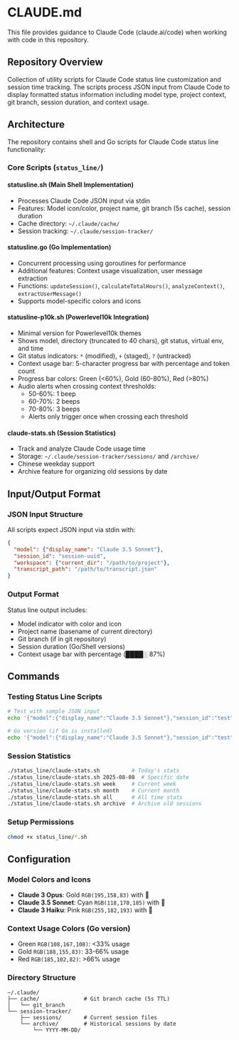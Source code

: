 # CLAUDE.md

This file provides guidance to Claude Code (claude.ai/code) when working with code in this repository.

## Repository Overview

Collection of utility scripts for Claude Code status line customization and session time tracking. The scripts process JSON input from Claude Code to display formatted status information including model type, project context, git branch, session duration, and context usage.

## Architecture

The repository contains shell and Go scripts for Claude Code status line functionality:

### Core Scripts (`status_line/`)

#### statusline.sh (Main Shell Implementation)
- Processes Claude Code JSON input via stdin
- Features: Model icon/color, project name, git branch (5s cache), session duration
- Cache directory: `~/.claude/cache/`
- Session tracking: `~/.claude/session-tracker/`

#### statusline.go (Go Implementation)
- Concurrent processing using goroutines for performance
- Additional features: Context usage visualization, user message extraction
- Functions: `updateSession()`, `calculateTotalHours()`, `analyzeContext()`, `extractUserMessage()`
- Supports model-specific colors and icons

#### statusline-p10k.sh (Powerlevel10k Integration)
- Minimal version for Powerlevel10k themes
- Shows model, directory (truncated to 40 chars), git status, virtual env, and time
- Git status indicators: `*` (modified), `+` (staged), `?` (untracked)
- Context usage bar: 5-character progress bar with percentage and token count
- Progress bar colors: Green (<60%), Gold (60-80%), Red (>80%)
- Audio alerts when crossing context thresholds:
  - 50-60%: 1 beep
  - 60-70%: 2 beeps
  - 70-80%: 3 beeps
  - Alerts only trigger once when crossing each threshold

#### claude-stats.sh (Session Statistics)
- Track and analyze Claude Code usage time
- Storage: `~/.claude/session-tracker/sessions/` and `/archive/`
- Chinese weekday support
- Archive feature for organizing old sessions by date

## Input/Output Format

### JSON Input Structure
All scripts expect JSON input via stdin with:
```json
{
  "model": {"display_name": "Claude 3.5 Sonnet"},
  "session_id": "session-uuid",
  "workspace": {"current_dir": "/path/to/project"},
  "transcript_path": "/path/to/transcript.json"
}
```

### Output Format
Status line output includes:
- Model indicator with color and icon
- Project name (basename of current directory)
- Git branch (if in git repository)
- Session duration (Go/Shell versions)
- Context usage bar with percentage (████░ 87%)

## Commands

### Testing Status Line Scripts
```bash
# Test with sample JSON input
echo '{"model":{"display_name":"Claude 3.5 Sonnet"},"session_id":"test","workspace":{"current_dir":"'$(pwd)'"}}' | ./status_line/statusline.sh

# Go version (if Go is installed)
echo '{"model":{"display_name":"Claude 3.5 Sonnet"},"session_id":"test","workspace":{"current_dir":"'$(pwd)'"}}' | go run status_line/statusline.go
```

### Session Statistics
```bash
./status_line/claude-stats.sh          # Today's stats
./status_line/claude-stats.sh 2025-08-08  # Specific date
./status_line/claude-stats.sh week     # Current week
./status_line/claude-stats.sh month    # Current month
./status_line/claude-stats.sh all      # All time stats
./status_line/claude-stats.sh archive  # Archive old sessions
```

### Setup Permissions
```bash
chmod +x status_line/*.sh
```

## Configuration

### Model Colors and Icons
- **Claude 3 Opus**: Gold `RGB(195,158,83)` with 💛
- **Claude 3.5 Sonnet**: Cyan `RGB(118,170,185)` with 💠
- **Claude 3 Haiku**: Pink `RGB(255,182,193)` with 🌸

### Context Usage Colors (Go version)
- Green `RGB(108,167,108)`: <33% usage
- Gold `RGB(188,155,83)`: 33-66% usage
- Red `RGB(185,102,82)`: >66% usage

### Directory Structure
```
~/.claude/
├── cache/              # Git branch cache (5s TTL)
│   └── git_branch
└── session-tracker/
    ├── sessions/       # Current session files
    └── archive/        # Historical sessions by date
        └── YYYY-MM-DD/
```